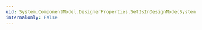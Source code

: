 ```yaml
---
uid: System.ComponentModel.DesignerProperties.SetIsInDesignMode(System.Windows.DependencyObject,System.Boolean)
internalonly: False
---
```

